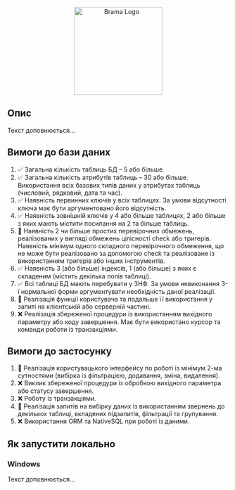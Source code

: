 <p align="center"><img src="https://i.imgur.com/t3HNGG4.png" width="200" alt="Brama Logo"></p>

## Опис

Текст доповнюється...

## Вимоги до бази даних

1. ✅ Загальна кількість таблиць БД – 5 або більше.
2. ✅ Загальна кількість атрибутів таблиць – 30 або більше. Використання всіх базових типів даних у атрибутах таблиць (числовий, рядковий, дата та час).
3. ✅ Наявність первинних ключів у всіх таблицях. За умови відсутності ключа має бути аргументовано його відсутність.
4. ✅ Наявність зовнішній ключів у 4 або більше таблицях, 2 або більше з яких мають містити посилання на 2 та більше таблиць.
5. 🔨 Наявність 2 чи більше простих перевірочних обмежень, реалізованих у вигляді обмежень цілісності check або тригерів. Наявність мінімум одного складного перевірочного обмеження, що не може бути реалізовано за допомогою check та реалізоване із використанням тригерів або інших інструментів.
6. ✅ Наявність 3 (або більше) індексів, 1 (або більше) з яких є складеним (містить декілька полів таблиці).
7. ✅ Всі таблиці БД мають перебувати у 3НФ. За умови невиконання 3-ї нормальної форми аргументувати необхідність даної реалізації.
8. 🔨 Реалізація функції користувача та подальше її використання у запиті на клієнтській або серверній частині.
9. ❌ Реалізація збереженої процедури із використанням вихідного параметру або коду завершення. Має бути використано курсор та команди роботи із транзакціями.

## Вимоги до застосунку

1. 🔨 Реалізація користувацького інтерфейсу по роботі із мінімум 2-ма сутностями (вибірка із фільтрацією, додавання, зміна, видалення).
2. ❌ Виклик збереженої процедури із обробкою вихідного параметра або статусу завершення.
3. ❌ Роботу із транзакціями.
4. 🔨 Реалізація запитів на вибірку даних із використанням звернень до декількох таблиці, вкладених підзапитів, фільтрації та групування.
5. ❌ Використання ORM та NativeSQL при роботі із даними.

## Як запустити локально

### Windows

Текст доповнюється...
